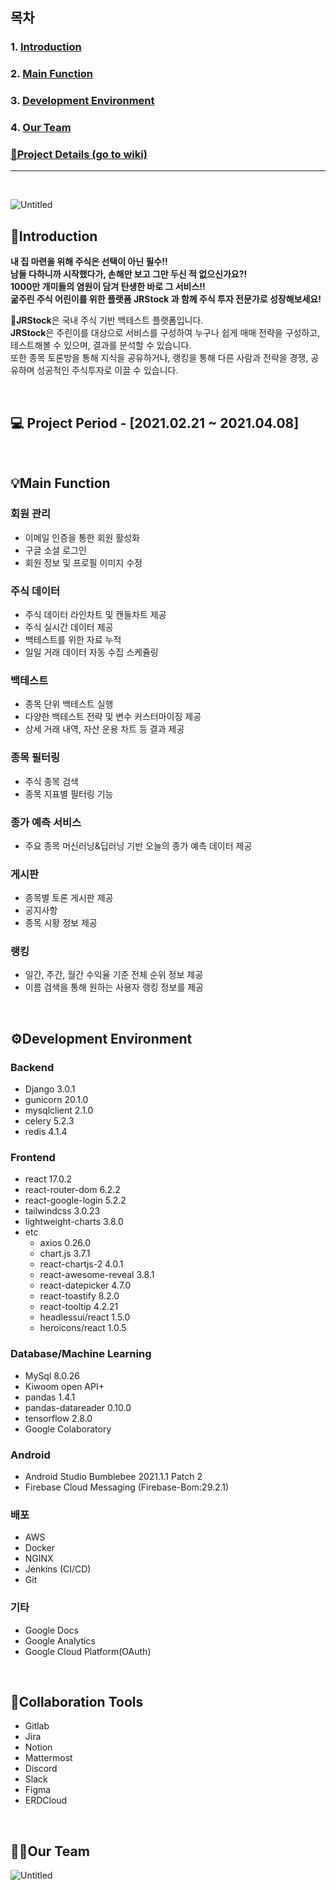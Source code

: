 ## 목차

### 1. [Introduction](#introduction)

### 2. [Main Function](#main-function)

### 3. [Development Environment](#%EF%B8%8Fdevelopment-environment)

### 4. [Our Team](#our-team)

### [👀Project Details (go to wiki)](https://lab..com/s06-s-project/S06P21S001/-/wikis/%ED%94%84%EB%A1%9C%EC%A0%9D%ED%8A%B8-%EA%B8%B0%ED%9A%8D)

---

<br>

![Untitled](README_assets/Untitled.png)

## 💸**Introduction**

**내 집 마련을 위해 주식은 선택이 아닌 필수!!<br>
남들 다하니까 시작했다가, 손해만 보고 그만 두신 적 없으신가요?!<br>
1000만 개미들의 염원이 담겨 탄생한 바로 그 서비스!! <br>
굶주린 주식 어린이를 위한 플랫폼 JRStock 과 함께 주식 투자 전문가로 성장해보세요!**

🔹**JRStock**은 국내 주식 기반 백테스트 플랫폼입니다.<br> **JRStock**은 주린이를 대상으로 서비스를 구성하여 누구나 쉽게 매매 전략을 구성하고, 테스트해볼 수 있으며, 결과를 분석할 수 있습니다. <br>또한 종목 토론방을 통해 지식을 공유하거나, 랭킹을 통해 다른 사람과 전략을 경쟁, 공유하며 성공적인 주식투자로 이끌 수 있습니다.

<br>

## 💻 **Project Period - [2021.02.21 ~ 2021.04.08]**

<br>

## 💡**Main Function**

### 회원 관리

- 이메일 인증을 통한 회원 활성화
- 구글 소셜 로그인
- 회원 정보 및 프로필 이미지 수정

### 주식 데이터

- 주식 데이터 라인차트 및 캔들차트 제공
- 주식 실시간 데이터 제공
- 백테스트를 위한 자료 누적
- 일일 거래 데이터 자동 수집 스케쥴링

### 백테스트

- 종목 단위 백테스트 실행
- 다양한 백테스트 전략 및 변수 커스터마이징 제공
- 상세 거래 내역, 자산 운용 차트 등 결과 제공

### 종목 필터링

- 주식 종목 검색
- 종목 지표별 필터링 기능

### 종가 예측 서비스

- 주요 종목 머신러닝&딥러닝 기반 오늘의 종가 예측 데이터 제공

### 게시판

- 종목별 토론 게시판 제공
- 공지사항
- 종목 시황 정보 제공

### 랭킹

- 일간, 주간, 월간 수익율 기준 전체 순위 정보 제공
- 이름 검색을 통해 원하는 사용자 랭킹 정보를 제공

<br>

## ⚙️**Development Environment**

### Backend

- Django 3.0.1
- gunicorn 20.1.0
- mysqlclient 2.1.0
- celery 5.2.3
- redis 4.1.4

### Frontend

- react 17.0.2
- react-router-dom 6.2.2
- react-google-login 5.2.2
- tailwindcss 3.0.23
- lightweight-charts 3.8.0
- etc
  - axios 0.26.0
  - chart.js 3.7.1
  - react-chartjs-2 4.0.1
  - react-awesome-reveal 3.8.1
  - react-datepicker 4.7.0
  - react-toastify 8.2.0
  - react-tooltip 4.2.21
  - headlessui/react 1.5.0
  - heroicons/react 1.0.5

### Database/Machine Learning

- MySql 8.0.26
- Kiwoom open API+
- pandas 1.4.1
- pandas-datareader 0.10.0
- tensorflow 2.8.0
- Google Colaboratory

### Android

- Android Studio Bumblebee 2021.1.1 Patch 2
- Firebase Cloud Messaging (Firebase-Bom:29.2.1)

### 배포

- AWS
- Docker
- NGINX
- Jenkins (CI/CD)
- Git

### 기타

- Google Docs
- Google Analytics
- Google Cloud Platform(OAuth)

<br>

## 🔨**Collaboration Tools**

- Gitlab
- Jira
- Notion
- Mattermost
- Discord
- Slack
- Figma
- ERDCloud

<br>

## 👨‍💻**Our Team**

![Untitled](README_assets/Untitled%203.png)
